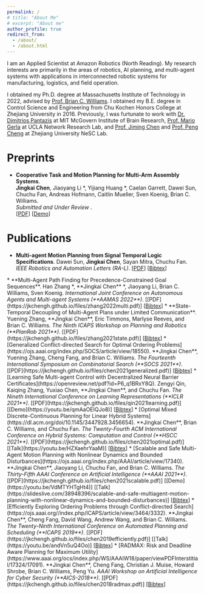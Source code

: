 ```yaml
---
permalink: /
# title: "About Me"
# excerpt: "About me"
author_profile: true
redirect_from: 
  - /about/
  - /about.html
---
```


I am an Applied Scientist at Amazon Robotics (North Reading). My research interests are primarily in the areas of robotics, AI planning, and multi-agent systems with applications in interconnected robotic systems for manufacturing, logistics, and field operation.

I obtained my Ph.D. degree at Massachusetts Institute of Technology in 2022, advised by [Prof. Brian C. Williams](https://www.csail.mit.edu/person/brian-williams). I obtained my B.E. degree in Control Science and Engineering from Chu Kochen Honors College at Zhejiang University in 2016. Previously, I was furtunate to work with [Dr. Dimitrios Pantazis](https://mcgovern.mit.edu/profile/dimitrios-pantazis/) at MIT McGovern Institute of Brain Research, [Prof. Mario Gerla](https://en.wikipedia.org/wiki/Mario_Gerla) at UCLA Network Research Lab, and [Prof. Jiming Chen](https://person.zju.edu.cn/en/jmchen) and [Prof. Peng Cheng](https://person.zju.edu.cn/en/cp) at Zhejiang University NeSC Lab.


Preprints
======
* **Cooperative Task and Motion Planning for Multi-Arm Assembly Systems**.   
    **Jingkai Chen**, Jiaoyang Li *, Yijiang Huang *, Caelan Garrett, Dawei Sun, Chuchu Fan, Andreas Hofmann, Caitlin Mueller, Sven Koenig, Brian C. Williams.   
    <i> Submitted and Under Review </i>.   
    [[PDF](https://jkchengh.github.io/files/chen2022cooperative.pdf)] [[Demo](https://youtube.com/playlist?list=PLPE70_UHUxDJhtmm7cL69fGMerDTnTZJj)]

Publications
======
* **Multi-agent Motion Planning from Signal Temporal Logic Specifications**.
    Dawei Sun, **Jingkai Chen**, Sayan Mitra, Chuchu Fan.
    <i> IEEE Robotics and Automation Letters (RA-L)</i>.
    [[PDF](https://jkchengh.github.io/files/sun2022multi.pdf)] [<a href="javascript:void(0)" onclick="(function(target, id) { if ($('#' + id).css('display') == 'block') { $('#' + id).hide('fast'); $(target).text('Bibtex') } else { $('#' + id).show('fast'); $(target).text('Bibtex▲') } })(this, 'bibtex-sun2022multi');">Bibtex</a>]
<div id="bibtex-sun2022multi" style="display:none">
<pre>@inproceedings{sun2022multi,
  author = {Dawei Sun, Jingkai Chen, Sayan Mitra, Chuchu Fan},
  title = {Multi-agent Motion Planning from Signal Temporal Logic Specifications},
  booktitle = {IEEE Robotics and Automation Letters (RA-L) and IEEE International Conference on Robotics and Automation (ICRA 2022)},
  year = {2022}
} 
</pre></div>  
* **Multi-Agent Path Finding for Precedence-Constrained Goal Sequences**.   
    Han Zhang *, **Jingkai Chen** *, Jiaoyang Li, Brian C. Williams, Sven Koenig.
    <i> International Joint Conference on Autonomous Agents and Multi-agent Systems (**AAMAS 2022**)</i>.  
    [[PDF](https://jkchengh.github.io/files/zhang2022multi.pdf)] [<a href="javascript:void(0)" onclick="(function(target, id) { if ($('#' + id).css('display') == 'block') { $('#' + id).hide('fast'); $(target).text('Bibtex') } else { $('#' + id).show('fast'); $(target).text('Bibtex▲') } })(this, 'bibtex-zhang2022multi');">Bibtex</a>]
<div id="bibtex-zhang2022multi" style="display:none">
<pre>@inproceedings{zhang2022multi,
  author = {Han Zhang, Jingkai Chen, Jiaoyang Li, Brian C. Williams, Sven Koenig},
  title = {Multi-Agent Path Finding for Precedence-Constrained Goal Sequences},
  booktitle = {Proceedings of International Joint Conference on Autonomous Agents and Multi-agent Systems (**AAMAS 2022**)},
  year = {2022}
}
</pre></div>
* **State-Temporal Decoupling of Multi-Agent Plans under Limited Communication**.   
    Yuening Zhang, **Jingkai Chen**, Eric Timmons, Marlyse Reeves, and Brian C. Williams.  
    <i>The Ninth ICAPS Workshop on Planning and Robotics (**PlanRob 2021**)</i>.   
    [[PDF](https://jkchengh.github.io/files/zhang2021state.pdf)] [<a href="javascript:void(0)" onclick="(function(target, id) { if ($('#' + id).css('display') == 'block') { $('#' + id).hide('fast'); $(target).text('Bibtex') } else { $('#' + id).show('fast'); $(target).text('Bibtex▲') } })(this, 'bibtex-zhang2021state');">Bibtex</a>]
<div id="bibtex-zhang2021state" style="display:none">
<pre>@inproceedings{zhang2021state,
  author = {Yuening Zhang, Jingkai Chen, Eric Timmons, Marlyse Reeves, Brian C. Williams},
  title = {State-Temporal Decoupling of Multi-Agent Plans under Limited Communication},
  booktitle = {Proceedings of the Ninth ICAPS Workshop on Planning and Robotics (PlanRob 2021)},
  year = {2021}
} 
</pre></div>
* [Generalized Conflict-directed Search for Optimal Ordering Problems](https://ojs.aaai.org/index.php/SOCS/article/view/18550).   
    **Jingkai Chen**, Yuening Zhang, Cheng Fang, and Brian C. Williams.  
    <i>The Fourteenth International Symposium on Combinatorial Search (**SOCS 2021**)</i>.   
    [[PDF](https://jkchengh.github.io/files/chen2021generalized.pdf)] [<a href="javascript:void(0)" onclick="(function(target, id) { if ($('#' + id).css('display') == 'block') { $('#' + id).hide('fast'); $(target).text('Bibtex') } else { $('#' + id).show('fast'); $(target).text('Bibtex▲') } })(this, 'bibtex-chen2021generalized');">Bibtex</a>]
<div id="bibtex-chen2021generalized" style="display:none">
<pre>@inproceedings{chen2021generalized,
  author = {Jingkai Chen, Yuening Zhang, Cheng Fang, Brian C. Williams},
  title = {Generalized Conflict-directed Search for Optimal Ordering Problems},
  booktitle = {Proceedings of the Fourteenth International Symposium on Combinatorial Search (SoCS 2021)},
  year = {2021}
} 
</pre></div>
* [Learning Safe Multi-agent Control with Decentralized Neural Barrier Certificates](https://openreview.net/pdf?id=P6_q1BRxY8Q).   
    Zengyi Qin, Kaiqing Zhang, Yuxiao Chen, **Jingkai Chen**, and Chuchu Fan.  
    <i>The Nineth International Conference on Learning Representations (**ICLR 2021**)</i>.   
    [[PDF](https://jkchengh.github.io/files/qin2021learning.pdf)] [[Demo](https://youtu.be/qmAaOEIQJo8)] [<a href="javascript:void(0)" onclick="(function(target, id) { if ($('#' + id).css('display') == 'block') { $('#' + id).hide('fast'); $(target).text('Bibtex') } else { $('#' + id).show('fast'); $(target).text('Bibtex▲') } })(this, 'bibtex-qin2021learning');">Bibtex</a>]
<div id="bibtex-qin2021learning" style="display:none">
<pre>@inproceedings{qin2021learning,
  author = {Zengyi Qin and Kaiqing Zhang and Yuxiao Chen and Jingkai Chen and Chuchu Fan},
  title = {Learning Safe Multi-agent Control with Decentralized Neural Barrier Certificates},
  booktitle = {Proceedings of the Nineth International Conference on Learning Representations (ICLR 2021)},
  year = {2021}
} 
</pre></div>
* [Optimal Mixed Discrete-Continuous Planning for Linear Hybrid Systems](https://dl.acm.org/doi/10.1145/3447928.3456654).       
    **Jingkai Chen**, Brian C. Williams, and Chuchu Fan.  
    <i>The Twenty-Fourth ACM International Conference on Hybrid Systems: Computation and Control (**HSCC 2021**)</i>.   
   [[PDF](https://jkchengh.github.io/files/chen2021optimal.pdf)] [[Talk](https://youtu.be/HZXaehrYaaM)] [<a href="javascript:void(0)" onclick="(function(target, id) { if ($('#' + id).css('display') == 'block') { $('#' + id).hide('fast'); $(target).text('Bibtex') } else { $('#' + id).show('fast'); $(target).text('Bibtex▲') } })(this, 'bibtex-chen2021optimal');">Bibtex</a>]
<div id="bibtex-chen2021optimal" style="display:none">
<pre>@inproceedings{chen2021optimal,
  author = {Jingkai Chen and Brian C. Williams and Chuchu Fan},
  title ={Optimal Mixed Discrete-Continuous Planning for  Linear Hybrid Systems},
  booktitle = {Proceedings of the Twenty-Fourth ACM International Conference on Hybrid Systems: Computation and Control (HSCC 2021)},
  year = {2021}
}
</pre></div> 
* [Scalable and Safe Multi-Agent Motion Planning with Nonlinear Dynamics and Bounded Disturbances](https://ojs.aaai.org/index.php/AAAI/article/view/17340).    
    **Jingkai Chen**, Jiaoyang Li, Chuchu Fan, and Brian C. Williams.    
    <i>The Thirty-Fifth AAAI Conference on Artificial Intelligence (**AAAI 2021**)</i>.   
    [[PDF](https://jkchengh.github.io/files/chen2021scalable.pdf)] [[Demo](https://youtu.be/VdMTYHTgHt4)] [[Talk](https://slideslive.com/38948396/scalable-and-safe-multiagent-motion-planning-with-nonlinear-dynamics-and-bounded-disturbances)] [<a href="javascript:void(0)" onclick="(function(target, id) { if ($('#' + id).css('display') == 'block') { $('#' + id).hide('fast'); $(target).text('Bibtex') } else { $('#' + id).show('fast'); $(target).text('Bibtex▲') } })(this, 'bibtex-chen2021scalable');">Bibtex</a>]
<div id="bibtex-chen2021scalable" style="display:none">
<pre>
@inproceedings{chen2021scalable,
  author = {Jingkai Chen and Jiaoyang Li and Chuchu Fan and Brian C. Williams},
  title = {Scalable and Safe Multi-Agent Motion Planning with Nonlinear Dynamics and Bounded Disturbances},
  booktitle = {Proceedings of the Thirty-Fifth AAAI Conference on Artificial Intelligence (AAAI 2021)},
  year = {2021}
} 
</pre></div>
* [Efficiently Exploring Ordering Problems through Conflict-directed Search](https://ojs.aaai.org//index.php/ICAPS/article/view/3464/3332).               
    **Jingkai Chen**, Cheng Fang, David Wang, Andrew Wang, and Brian C. Williams.    
    <i>The Twenty-Ninth International Conference on Automated Planning and Scheduling (**ICAPS 2019**)</i>.   
    [[PDF](https://jkchengh.github.io/files/chen2019efficiently.pdf)] [[Talk](https://youtu.be/andVn5uQ4Oo)] [<a href="javascript:void(0)" onclick="(function(target, id) { if ($('#' + id).css('display') == 'block') { $('#' + id).hide('fast'); $(target).text('Bibtex') } else { $('#' + id).show('fast'); $(target).text('Bibtex▲') } })(this, 'bibtex-chen2019efficiently');">Bibtex</a>]
<div id="bibtex-chen2019efficiently" style="display:none">
<pre>
@inproceedings{chen2019efficiently,
  title={Efficiently Exploring Ordering Problems through Conflict-Directed Search},
  author={Jingkai Chen and Cheng Fang and David Wang and Andrew Wang and Brian C. Williams},
  booktitle={Proceedings of the International Conference on Automated Planning and Scheduling (ICAPS 2019)},
  volume={29},
  number={1},
  pages={97--105},
  year={2019}
}
</pre></div>
* [RADMAX: Risk and Deadline Aware Planning for Maximum Utility](https://www.aaai.org/ocs/index.php/WS/AAAIW18/paper/viewPDFInterstitial/17324/17091).               
    **Jingkai Chen**, Cheng Fang, Christian J. Muise, Howard Shrobe, Brian C. Williams, Peng Yu.    
    <i>AAAI Workshop on Artificial Intelligence for Cyber Security (**AICS-2018**)</i>.   
    [[PDF](https://jkchengh.github.io/files/chen2018radmax.pdf)] [<a href="javascript:void(0)" onclick="(function(target, id) { if ($('#' + id).css('display') == 'block') { $('#' + id).hide('fast'); $(target).text('Bibtex') } else { $('#' + id).show('fast'); $(target).text('Bibtex▲') } })(this, 'bibtex-chen2018radmax');">Bibtex</a>]
<div id="bibtex-chen2018radmax" style="display:none">
<pre>
@inproceedings{chen2018radmax,
  title={RADMAX: Risk and Deadline Aware Planning for Maximum Utility.},
  author={Chen, Jingkai and Fang, Cheng and Muise, Christian J and Shrobe, Howard and Williams, Brian C. and Yu, Peng},
  booktitle={AAAI Workshop on Artificial Intelligence for Cyber Security (AICS-2018)},
  year={2018}
}
</pre></div>







